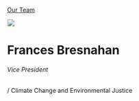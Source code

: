 





[Our Team](/who-we-are/team/)


![](data:image/gif;base64,R0lGODlhAQABAAAAACH5BAEKAAEALAAAAAABAAEAAAICTAEAOw==)![](https://www.gmmb.com/wp-content/uploads/2015/11/Frances-Bresnahan_BW-Headshot_2022_SM-468x468.jpg)


Frances Bresnahan
=================


###### Vice President 
  / Climate Change and Environmental Justice











